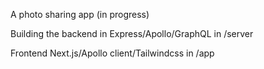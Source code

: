 A photo sharing app (in progress)

Building the backend in Express/Apollo/GraphQL in /server

Frontend Next.js/Apollo client/Tailwindcss in /app

